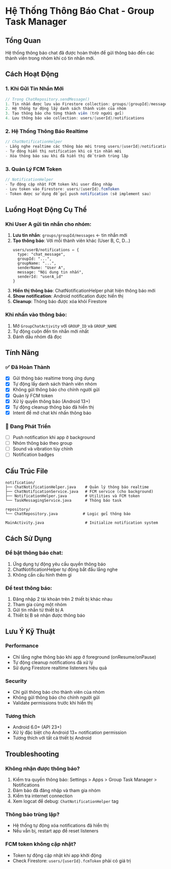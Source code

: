# Hệ Thống Thông Báo Chat - Group Task Manager

## Tổng Quan
Hệ thống thông báo chat đã được hoàn thiện để gửi thông báo đến các thành viên trong nhóm khi có tin nhắn mới.

## Cách Hoạt Động

### 1. Khi Gửi Tin Nhắn Mới
```java
// Trong ChatRepository.sendMessage()
1. Tin nhắn được lưu vào Firestore collection: groups/{groupId}/messages
2. Hệ thống tự động lấy danh sách thành viên của nhóm
3. Tạo thông báo cho từng thành viên (trừ người gửi)
4. Lưu thông báo vào collection: users/{userId}/notifications
```

### 2. Hệ Thống Thông Báo Realtime
```java
// ChatNotificationHelper
- Lắng nghe realtime các thông báo mới trong users/{userId}/notifications
- Tự động hiển thị notification khi có tin nhắn mới
- Xóa thông báo sau khi đã hiển thị để tránh trùng lặp
```

### 3. Quản Lý FCM Token
```java
// NotificationHelper
- Tự động cập nhật FCM token khi user đăng nhập
- Lưu token vào Firestore: users/{userId}.fcmToken
- Token được sử dụng để gửi push notification (sẽ implement sau)
```

## Luồng Hoạt Động Cụ Thể

### Khi User A gửi tin nhắn cho nhóm:
1. **Lưu tin nhắn**: `groups/groupId/messages` ← tin nhắn mới
2. **Tạo thông báo**: Với mỗi thành viên khác (User B, C, D...)
   ```
   users/userB/notifications ← {
     type: "chat_message",
     groupId: "...",
     groupName: "...",
     senderName: "User A",
     message: "Nội dung tin nhắn",
     senderId: "userA_id"
   }
   ```
3. **Hiển thị thông báo**: ChatNotificationHelper phát hiện thông báo mới
4. **Show notification**: Android notification được hiển thị
5. **Cleanup**: Thông báo được xóa khỏi Firestore

### Khi nhấn vào thông báo:
1. Mở `GroupChatActivity` với `GROUP_ID` và `GROUP_NAME`
2. Tự động cuộn đến tin nhắn mới nhất
3. Đánh dấu nhóm đã đọc

## Tính Năng

### ✅ Đã Hoàn Thành
- [x] Gửi thông báo realtime trong ứng dụng
- [x] Tự động lấy danh sách thành viên nhóm
- [x] Không gửi thông báo cho chính người gửi
- [x] Quản lý FCM token
- [x] Xử lý quyền thông báo (Android 13+)
- [x] Tự động cleanup thông báo đã hiển thị
- [x] Intent để mở chat khi nhấn thông báo

### 🔄 Đang Phát Triển
- [ ] Push notification khi app ở background
- [ ] Nhóm thông báo theo group
- [ ] Sound và vibration tùy chỉnh
- [ ] Notification badges

## Cấu Trúc File

```
notification/
├── ChatNotificationHelper.java    # Quản lý thông báo realtime
├── ChatNotificationService.java   # FCM service (cho background)
├── NotificationHelper.java        # Utilities và FCM token
└── TaskMessagingService.java      # Thông báo task

repository/
└── ChatRepository.java           # Logic gửi thông báo

MainActivity.java                  # Initialize notification system
```

## Cách Sử Dụng

### Để bật thông báo chat:
1. Ứng dụng tự động yêu cầu quyền thông báo
2. ChatNotificationHelper tự động bắt đầu lắng nghe
3. Không cần cấu hình thêm gì

### Để test thông báo:
1. Đăng nhập 2 tài khoản trên 2 thiết bị khác nhau
2. Tham gia cùng một nhóm
3. Gửi tin nhắn từ thiết bị A
4. Thiết bị B sẽ nhận được thông báo

## Lưu Ý Kỹ Thuật

### Performance
- Chỉ lắng nghe thông báo khi app ở foreground (onResume/onPause)
- Tự động cleanup notifications đã xử lý
- Sử dụng Firestore realtime listeners hiệu quả

### Security
- Chỉ gửi thông báo cho thành viên của nhóm
- Không gửi thông báo cho chính người gửi
- Validate permissions trước khi hiển thị

### Tương thích
- Android 6.0+ (API 23+)
- Xử lý đặc biệt cho Android 13+ notification permission
- Tương thích với tất cả thiết bị Android

## Troubleshooting

### Không nhận được thông báo?
1. Kiểm tra quyền thông báo: Settings > Apps > Group Task Manager > Notifications
2. Đảm bảo đã đăng nhập và tham gia nhóm
3. Kiểm tra internet connection
4. Xem logcat để debug: `ChatNotificationHelper` tag

### Thông báo trùng lặp?
- Hệ thống tự động xóa notifications đã hiển thị
- Nếu vẫn bị, restart app để reset listeners

### FCM token không cập nhật?
- Token tự động cập nhật khi app khởi động
- Check Firestore: `users/{userId}.fcmToken` phải có giá trị 